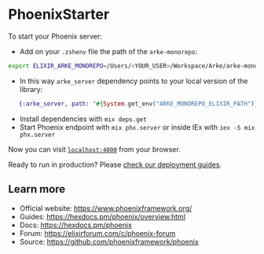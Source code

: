 # PhoenixStarter

To start your Phoenix server:

* Add on your `.zshenv` file the path of the `arke-monorepo`:

```bash
export ELIXIR_ARKE_MONOREPO=/Users/<YOUR_USER>/Workspace/Arke/arke-monorepo-elixir/
```

* In this way `arke_server` dependency points to your local version of the library:
```elixir
   {:arke_server, path: "#{System.get_env("ARKE_MONOREPO_ELIXIR_PATH")}"}
```
* Install dependencies with `mix deps.get`
* Start Phoenix endpoint with `mix phx.server` or inside IEx with `iex -S mix phx.server`

Now you can visit [`localhost:4000`](http://localhost:4000) from your browser.

Ready to run in production? Please [check our deployment guides](https://hexdocs.pm/phoenix/deployment.html).

## Learn more

  * Official website: https://www.phoenixframework.org/
  * Guides: https://hexdocs.pm/phoenix/overview.html
  * Docs: https://hexdocs.pm/phoenix
  * Forum: https://elixirforum.com/c/phoenix-forum
  * Source: https://github.com/phoenixframework/phoenix
